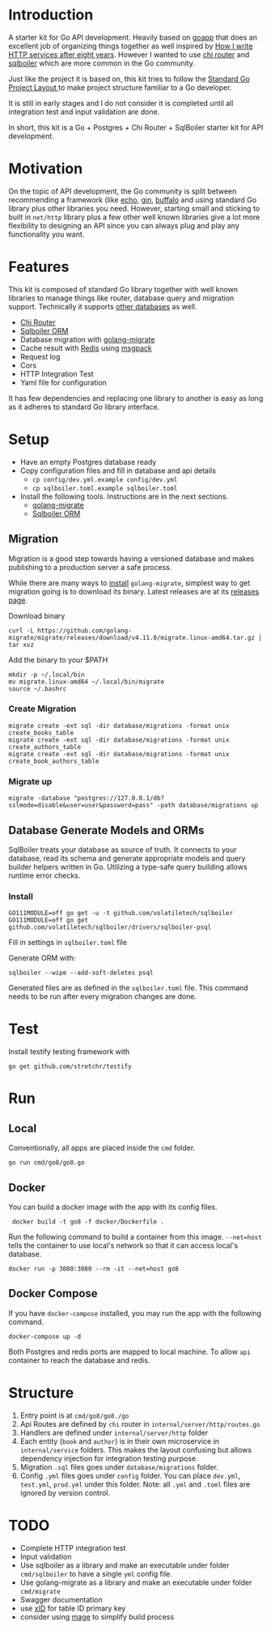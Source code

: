 # Introduction

A starter kit for Go API development. Heavily based on [goapp](https://github.com/bnkamalesh/goapp)
that does an excellent job of organizing things together as well inspired by [How I write HTTP
 services after eight years](https://pace.dev/blog/2018/05/09/how-I-write-http-services-after-eight-years.html).
 However I wanted to use [chi router](https://github.com/go-chi/chi) and [sqlboiler](https://github.com/volatiletech/sqlboiler/)
 which are more common in the Go community.

Just like the project it is based on, this kit tries to follow the [Standard Go Project Layout
](https://github.com/golang-standards/project-layout) to make project structure familiar to a Go
 developer.

It is still in early stages and I do not consider it is completed until all integration test and
 input validation are done.

In short, this kit is a Go + Postgres + Chi Router + SqlBoiler starter kit for API development.

# Motivation

On the topic of API development, the Go community is split between recommending a framework (like
 [echo](https://github.com/labstack/echo), [gin](https://github.com/gin-gonic/gin), 
   [buffalo](http://gobuffalo.io/) and using standard Go library plus other libraries you need. 
   However, starting small and sticking to built in `net/http` library plus a few other
    well known libraries give a lot more flexibility to designing an API since you can always
     plug and play any functionality you want. 

# Features

This kit is composed of standard Go library together with well known libraries to
 manage things like router, database query and migration support. Technically it supports 
 [other databases](https://github.com/volatiletech/sqlboiler#supported-databases) as well. 

  - [Chi Router](https://github.com/go-chi/chi) 
  - [Sqlboiler ORM](https://github.com/volatiletech/sqlboiler/)
  - Database migration with [golang-migrate](https://github.com/golang-migrate/migrate/)
  - Cache result with [Redis](https://redis.io) using [msgpack](https://msgpack.org) 
  - Request log
  - Cors
  - HTTP Integration Test
  - Yaml file for configuration

It has few dependencies and replacing one library to another is easy as long as it adheres to
 standard Go library interface.

# Setup

  - Have an empty Postgres database ready
  - Copy configuration files and fill in database and api details 
    - `cp config/dev.yml.example config/dev.yml`
    - `cp sqlboiler.toml.example sqlboiler.toml`
  - Install the following tools. Instructions are in the next sections.
    - [golang-migrate](https://github.com/golang-migrate/migrate/)
    - [Sqlboiler ORM](https://github.com/volatiletech/sqlboiler/)

## Migration

Migration is a good step towards having a versioned database and makes publishing to a production
 server a safe process.
 
 While there are many ways to [install](https://github.com/golang-migrate/migrate/tree/master/cmd/migrate)
 `golang-migrate`, simplest way to get migration going is to download its binary. Latest releases
  are at its [releases page](https://github.com/golang-migrate/migrate/releases).

Download binary

    curl -L https://github.com/golang-migrate/migrate/releases/download/v4.11.0/migrate.linux-amd64.tar.gz | tar xvz

Add the binary to your $PATH

    mkdir -p ~/.local/bin
    mv migrate.linux-amd64 ~/.local/bin/migrate
    source ~/.bashrc
    
### Create Migration

    migrate create -ext sql -dir database/migrations -format unix create_books_table
    migrate create -ext sql -dir database/migrations -format unix create_authors_table
    migrate create -ext sql -dir database/migrations -format unix create_book_authors_table


### Migrate up

    migrate -database "postgres://127.0.0.1/db?sslmode=disable&user=user&password=pass" -path database/migrations up
    

## Database Generate Models and ORMs

SqlBoiler treats your database as source of truth. It connects to your database, read its schema
 and generate appropriate models and query builder helpers written in Go. Utilizing a type-safe
  query building allows runtime error checks. 

### Install

    GO111MODULE=off go get -u -t github.com/volatiletech/sqlboiler
    GO111MODULE=off go get github.com/volatiletech/sqlboiler/drivers/sqlboiler-psql
         
Fill in settings in `sqlboiler.toml` file

Generate ORM with:    
    
    sqlboiler --wipe --add-soft-deletes psql

Generated files are as defined in the `sqlboiler.toml` file. This command needs to be run after
 every migration changes are done.

# Test

Install testify testing framework with

    go get github.com/stretchr/testify

# Run

## Local

Conventionally, all apps are placed inside the `cmd` folder.

    go run cmd/go8/go8.go 
    
## Docker

You can build a docker image with the app with its config files.

     docker build -t go8 -f docker/Dockerfile .

Run the following command to build a container from this image. `--net=host` tells the container
 to use local's network so that it can access local's database.

    docker run -p 3080:3080 --rm -it --net=host go8


## Docker Compose

If you have `docker-compose` installed, you may run the app with the following command. 

    docker-compose up -d

Both Postgres and redis ports are mapped to local machine. To allow `api` container to reach the
 database and redis.



# Structure
    
1. Entry point is at `cmd/go8/go8./go`
2. Api Routes are defined by `chi` router in `internal/server/http/routes.go`
3. Handlers are defined under `internal/server/http` folder
4. Each entity (`book` and `author`) is in their own microservice in `internal/service` folders. 
This makes the layout confusing but allows dependency injection for integration testing purpose.
5. Migration `.sql` files goes under `database/migrations` folder.
6. Config `.yml` files goes under `config` folder. You can place `dev.yml`, `test.yml`, `prod.yml` 
under this folder. Note: all `.yml` and `.toml` files are ignored by version control.

# TODO

 - Complete HTTP integration test
 - Input validation
 - Use sqlboiler as a library and make an executable under folder `cmd/sqlboiler` to have a single
  `yml` config file.
 - Use golang-migrate as a library and make an executable under folder `cmd/migrate`
 - Swagger documentation
 - use [xID](https://github.com/rs/xid) for table ID primary key
 - consider using [mage](https://github.com/magefile/mage) to simplify build process

